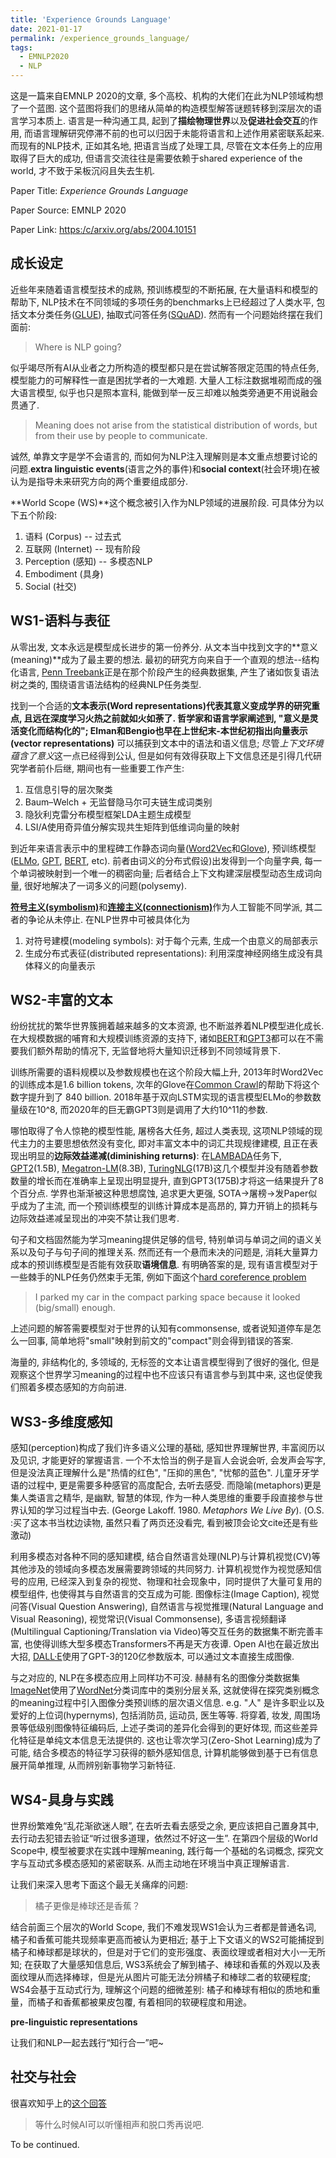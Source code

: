 ```yaml
---
title: 'Experience Grounds Language'
date: 2021-01-17
permalink: /experience_grounds_language/
tags:
  - EMNLP2020
  - NLP
---
```


这是一篇来自EMNLP 2020的文章, 多个高校、机构的大佬们在此为NLP领域构想了一个蓝图. 这个蓝图将我们的思绪从简单的构造模型解答谜题转移到深层次的语言学习本质上. 语言是一种沟通工具, 起到了**描绘物理世界**以及**促进社会交互**的作用, 而语言理解研究停滞不前的也可以归因于未能将语言和上述作用紧密联系起来. 而现有的NLP技术, 正如其名地, 把语言当成了处理工具, 尽管在文本任务上的应用取得了巨大的成功, 但语言交流往往是需要依赖于shared experience of the world, 才不致于呆板沉闷且失去生机.

Paper Title: *Experience Grounds Language*

Paper Source: EMNLP 2020

Paper Link: [https:/c/arxiv.org/abs/2004.10151](https://arxiv.org/abs/2004.10151)

## 成长设定

近些年来随着语言模型技术的成熟, 预训练模型的不断拓展, 在大量语料和模型的帮助下, NLP技术在不同领域的多项任务的benchmarks上已经超过了人类水平, 包括文本分类任务([GLUE](https://gluebenchmark.com/)), 抽取式问答任务([SQuAD](https://rajpurkar.github.io/SQuAD-explorer/)).  然而有一个问题始终摆在我们面前:

> Where is NLP going?

似乎竭尽所有AI从业者之力所构造的模型都只是在尝试解答限定范围的特点任务, 模型能力的可解释性一直是困扰学者的一大难题. 大量人工标注数据堆砌而成的强大语言模型, 似乎也只是照本宣科, 能做到举一反三却难以触类旁通更不用说融会贯通了.

>Meaning does not arise from the statistical distribution of words, but from their use by people to communicate.

诚然, 单靠文字是学不会语言的, 而如何为NLP注入理解则是本文重点想要讨论的问题.**extra linguistic events**(语言之外的事件)和**social context**(社会环境)在被认为是指导未来研究方向的两个重要组成部分.

**World Scope (WS)**这个概念被引入作为NLP领域的进展阶段. 可具体分为以下五个阶段:

1. 语料 (Corpus) -- 过去式
2. 互联网 (Internet) -- 现有阶段
3. Perception (感知) -- 多模态NLP
4. Embodiment (具身)
5. Social (社交)

## WS1-语料与表征

从零出发, 文本永远是模型成长进步的第一份养分. 从文本当中找到文字的**意义(meaning)**成为了最主要的想法. 最初的研究方向来自于一个直观的想法--结构化语言, [Penn Treebank](https://catalog.ldc.upenn.edu/LDC99T42)正是在那个阶段产生的经典数据集,  产生了诸如恢复语法树之类的, 围绕语言语法结构的经典NLP任务类型. 

找到一个合适的**文本表示(Word representations)**代表其意义变成学界的研究重点, 且远在深度学习火热之前就如火如荼了. 哲学家和语言学家阐述到, "意义是灵活变化而结构化的";  Elman和Bengio也早在上世纪末-本世纪初指出**向量表示(vector representations)** 可以捕获到文本中的语法和语义信息; 尽管*上下文环境蕴含了意义*这一点已经得到公认, 但是如何有效得获取上下文信息还是引得几代研究学者前仆后继, 期间也有一些重要工作产生:

1. 互信息引导的层次聚类 
2. Baum–Welch + 无监督隐马尔可夫链生成词类别
3. 隐狄利克雷分布模型框架LDA主题生成模型
4. LSI/A使用奇异值分解实现共生矩阵到低维词向量的映射

到近年来语言表示中的里程碑工作静态词向量([Word2Vec](https://arxiv.org/abs/1310.4546)和[Glove](https://www.aclweb.org/anthology/D14-1162/)), 预训练模型([ELMo](https://arxiv.org/abs/1802.05365), [GPT](https://openai.com/blog/better-language-models/), [BERT](https://arxiv.org/abs/1810.04805), etc). 前者由词义的分布式假设)出发得到一个向量字典, 每一个单词被映射到一个唯一的稠密向量;  后者结合上下文构建深层模型动态生成词向量, 很好地解决了一词多义的问题(polysemy).

[**符号主义(symbolism)**](https://en.wikipedia.org/wiki/Symbolic_artificial_intelligence)和[**连接主义(connectionism)**](https://en.wikipedia.org/wiki/Connectionism)作为人工智能不同学派, 其二者的争论从未停止.  在NLP世界中可被具体化为

1. 对符号建模(modeling symbols): 对于每个元素, 生成一个由意义的局部表示
2. 生成分布式表征(distributed representations):  利用深度神经网络生成没有具体释义的向量表示

## WS2-丰富的文本

纷纷扰扰的繁华世界簇拥着越来越多的文本资源, 也不断滋养着NLP模型进化成长. 在大规模数据的哺育和大规模训练资源的支持下, 诸如[BERT](https://arxiv.org/abs/1810.04805)和[GPT3](https://arxiv.org/abs/2005.14165)都可以在不需要我们额外帮助的情况下, 无监督地将大量知识迁移到不同领域背景下. 

训练所需要的语料规模以及参数规模也在这个阶段大幅上升, 2013年时Word2Vec的训练成本是1.6 billion tokens, 次年的Glove在[Common Crawl](https://commoncrawl.org/)的帮助下将这个数字提升到了 840 billion. 2018年基于双向LSTM实现的语言模型ELMo的参数数量级在10^8, 而2020年的巨无霸GPT3则是调用了大约10^11的参数. 

哪怕取得了令人惊艳的模型性能, 屠榜各大任务, 超过人类表现, 这项NLP领域的现代主力的主要思想依然没有变化, 即对丰富文本中的词汇共现规律建模, 且正在表现出明显的**边际效益递减(diminishing returns)**: 在[LAMBADA](https://arxiv.org/abs/1606.06031)任务下, [GPT2](https://openai.com/blog/better-language-models/)(1.5B), [Megatron-LM](https://arxiv.org/abs/1909.08053)(8.3B), [TuringNLG](https://www.microsoft.com/en-us/research/blog/turing-nlg-a-17-billion-parameter-language-model-by-microsoft/)(17B)这几个模型并没有随着参数数量的增长而在准确率上呈现出明显提升, 直到GPT3(175B)才将这一结果提升了8个百分点. 学界也渐渐被这种思想腐蚀, 追求更大更强, SOTA->屠榜->发Paper似乎成为了主流, 而一个预训练模型的训练计算成本是高昂的, 算力开销上的损耗与边际效益递减呈现出的冲突不禁让我们思考.

句子和文档固然能为学习meaning提供足够的信号, 特别单词与单词之间的语义关系以及句子与句子间的推理关系. 然而还有一个悬而未决的问题是, 消耗大量算力成本的预训练模型是否能有效获取**语境信息**. 有明确答案的是, 现有语言模型对于一些棘手的NLP任务仍然束手无策, 例如下面这个[hard coreference problem](https://www.aclweb.org/anthology/N15-1082/)

> I parked my car in the compact parking space because it looked (big/small) enough.

上述问题的解答需要模型对于世界的认知有commonsense, 或者说知道停车是怎么一回事, 简单地将"small"映射到前文的"compact"则会得到错误的答案. 

海量的, 非结构化的, 多领域的, 无标签的文本让语言模型得到了很好的强化, 但是观察这个世界学习meaning的过程中也不应该只有语言参与到其中来, 这也促使我们照着多模态感知的方向前进. 

## WS3-多维度感知

感知(perception)构成了我们许多语义公理的基础, 感知世界理解世界, 丰富阅历以及见识, 才能更好的掌握语言. 一个不太恰当的例子是盲人会说会听, 会发声会写字, 但是没法真正理解什么是"热情的红色", "压抑的黑色", "忧郁的蓝色".  儿童牙牙学语的过程中, 更是需要多种感官的高度配合, 去听去感受.  而隐喻(metaphors)更是集人类语言之精华, 是幽默, 智慧的体现, 作为一种人类思维的重要手段直接参与世界认知的学习过程当中去. (George Lakoff. 1980. *Metaphors We Live By*). (O.S. :买了这本书当枕边读物, 虽然只看了两页还没看完, 看到被顶会论文cite还是有些激动)

利用多模态对各种不同的感知建模, 结合自然语言处理(NLP)与计算机视觉(CV)等其他涉及的领域向多模态发展需要跨领域的共同努力. 计算机视觉作为视觉感知信号的应用, 已经深入到复杂的视觉、物理和社会现象中，同时提供了大量可复用的模型组件, 也使得其与自然语言的交互成为可能. 图像标注(Image Caption), 视觉问答(Visual Question Answering), 自然语言与视觉推理(Natural Language and Visual Reasoning), 视觉常识(Visual Commonsense), 多语言视频翻译(Multilingual Captioning/Translation via Video)等交互任务的数据集不断完善丰富, 也使得训练大型多模态Transformers不再是天方夜谭. Open AI也在最近放出大招, [DALL·E](https://openai.com/blog/dall-e/)使用了GPT-3的120亿参数版本, 可以通过文本直接生成图像.

与之对应的, NLP在多模态应用上同样功不可没. 赫赫有名的图像分类数据集[ImageNet](http://www.image-net.org/)使用了[WordNet](https://wordnet.princeton.edu/)分类词库中的类别分层关系, 这就使得在探究类别概念的meaning过程中引入图像分类预训练的层次语义信息. e.g. "人" 是许多职业以及爱好的上位词(hypernyms), 包括消防员, 运动员, 医生等等. 将穿着, 妆发, 周围场景等低级别图像特征编码后, 上述子类词的差异化会得到的更好体现, 而这些差异化特征是单纯文本信息无法提供的.  这也让零次学习(Zero-Shot Learning)成为了可能, 结合多模态的特征学习获得的额外感知信息, 计算机能够做到基于已有信息展开简单推理, 从而辨别新事物学习新特征.

## WS4-具身与实践

世界纷繁难免“乱花渐欲迷人眼”, 在去听去看去感受之余, 更应该把自己置身其中, 去行动去犯错去验证“听过很多道理，依然过不好这一生”. 在第四个层级的World Scope中, 模型被要求在实践中理解meaning, 践行每一个基础的名词概念, 探究文字与互动式多模态感知的紧密联系. 从而主动地在环境当中真正理解语言.

让我们来深入思考下面这个最无关痛痒的问题:

> 橘子更像是棒球还是香蕉？

结合前面三个层次的World Scope, 我们不难发现WS1会认为三者都是普通名词, 橘子和香蕉可能共现频率更高而被认为更相近; 基于上下文语义的WS2可能捕捉到橘子和棒球都是球状的，但是对于它们的变形强度、表面纹理或者相对大小一无所知; 在获取了大量感知信息后, WS3系统会了解到橘子、棒球和香蕉的外观以及表面纹理从而选择棒球，但是光从图片可能无法分辨橘子和棒球二者的软硬程度; WS4会基于互动式行为, 理解这个问题的细微差别: 橘子和棒球有相似的质地和重量，而橘子和香蕉都被果皮包覆, 有着相同的软硬程度和用途。

**pre-linguistic representations**



让我们和NLP一起去践行“知行合一”吧~



## 社交与社会



很喜欢知乎上的[这个回答](https://www.zhihu.com/question/438449811/answer/1670951547)

>  等什么时候AI可以听懂相声和脱口秀再说吧.



To be continued.